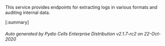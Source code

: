 






This service provides endpoints for extracting logs in various formats and auditing internal data.

[:summary]

###### Auto generated by Pydio Cells Enterprise Distribution v2.1.7-rc2 on 22-Oct-2020
